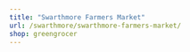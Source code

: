 ```yaml
---
title: "Swarthmore Farmers Market"
url: /swarthmore/swarthmore-farmers-market/
shop: greengrocer
---
```


